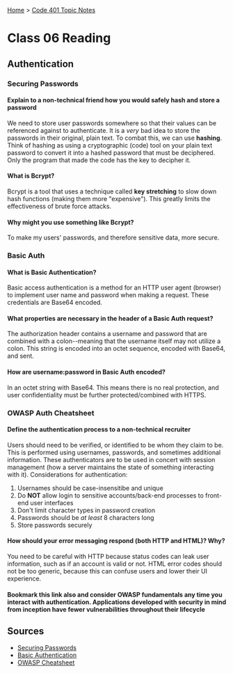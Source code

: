[Home](../README.md) > [Code 401 Topic Notes](../401topicNotes.md)

# Class 06 Reading

## Authentication

### Securing Passwords

#### Explain to a non-technical friend how you would safely hash and store a password

We need to store user passwords somewhere so that their values can be referenced against to authenticate. It is a *very* bad idea to store the passwords in their original, plain text. To combat this, we can use **hashing**. Think of hashing as using a cryptographic (code) tool on your plain text password to convert it into a hashed password that must be deciphered. Only the program that made the code has the key to decipher it.

#### What is Bcrypt?

Bcrypt is a tool that uses a technique called **key stretching** to slow down hash functions (making them more "expensive"). This greatly limits the effectiveness of brute force attacks.

#### Why might you use something like Bcrypt?

To make my users' passwords, and therefore sensitive data, more secure.

### Basic Auth

#### What is Basic Authentication?

Basic access authentication is a method for an HTTP user agent (browser) to implement user name and password when making a request. These credentials are Base64 encoded.

#### What properties are necessary in the header of a Basic Auth request?

The authorization header contains a username and password that are combined with a colon--meaning that the username itself may not utilize a colon. This string is encoded into an octet sequence, encoded with Base64, and sent.

#### How are username:password in Basic Auth encoded?

In an octet string with Base64. This means there is no real protection, and user confidentiality must be further protected/combined with HTTPS.

### OWASP Auth Cheatsheet

#### Define the authentication process to a non-technical recruiter

Users should need to be verified, or identified to be whom they claim to be. This is performed using usernames, passwords, and sometimes additional information. These authenticators are to be used in concert with session management (how a server maintains the state of something interacting with it). Considerations for authentication:

1. Usernames should be case-insensitibe and unique
2. Do **NOT** allow login to sensitive accounts/back-end processes to front-end user interfaces
3. Don't limit character types in password creation
4. Passwords should be *at least* 8 characters long
5. Store passwords securely

#### How should your error messaging respond (both HTTP and HTML)? Why?

You need to be careful with HTTP because status codes can leak user information, such as if an account is valid or not. HTML error codes should not be too generic, because this can confuse users and lower their UI experience.

#### Bookmark this link also and consider OWASP fundamentals any time you interact with authentication. Applications developed with security in mind from inception have fewer vulnerabilities throughout their lifecycle

## Sources

- [Securing Passwords](https://thehackernews.com/2014/04/securing-passwords-with-bcrypt-hashing.html)
- [Basic Authentication](https://en.wikipedia.org/wiki/Basic_access_authentication)
- [OWASP Cheatsheet](https://cheatsheetseries.owasp.org/cheatsheets/Authentication_Cheat_Sheet.html)
